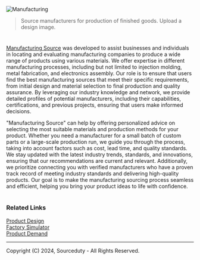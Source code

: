 ![Manufacturing](https://github.com/sourceduty/Manufacturing_Source/assets/123030236/f7dee708-f016-4ffd-84b9-3190e15160e2)

> Source manufacturers for production of finished goods. Upload a design image.

#

[Manufacturing Source](https://chatgpt.com/g/g-uq71ilnHV-manufacturing-source) was developed to assist businesses and individuals in locating and evaluating manufacturing companies to produce a wide range of products using various materials. We offer expertise in different manufacturing processes, including but not limited to injection molding, metal fabrication, and electronics assembly. Our role is to ensure that users find the best manufacturing sources that meet their specific requirements, from initial design and material selection to final production and quality assurance. By leveraging our industry knowledge and network, we provide detailed profiles of potential manufacturers, including their capabilities, certifications, and previous projects, ensuring that users make informed decisions.

"Manufacturing Source" can help by offering personalized advice on selecting the most suitable materials and production methods for your product. Whether you need a manufacturer for a small batch of custom parts or a large-scale production run, we guide you through the process, taking into account factors such as cost, lead time, and quality standards. We stay updated with the latest industry trends, standards, and innovations, ensuring that our recommendations are current and relevant. Additionally, we prioritize connecting you with verified manufacturers who have a proven track record of meeting industry standards and delivering high-quality products. Our goal is to make the manufacturing sourcing process seamless and efficient, helping you bring your product ideas to life with confidence.

#
### Related Links

[Product Design](https://github.com/sourceduty/Product_Design)
<br>
[Factory Simulator](https://github.com/sourceduty/Factory_Simulator)
<br>
[Product Demand](https://github.com/sourceduty/Product_Demand)

***
Copyright (C) 2024, Sourceduty - All Rights Reserved.
